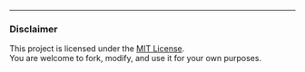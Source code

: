 ---

### Disclaimer

This project is licensed under the [MIT License](./LICENSE).  
You are welcome to fork, modify, and use it for your own purposes.
